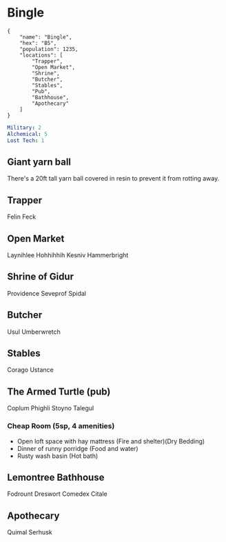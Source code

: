 # Bingle

```
{
    "name": "Bingle",
    "hex": "B5",
    "population": 1235,
    "locations": [
        "Trapper",
        "Open Market",
        "Shrine",
        "Butcher",
        "Stables",
        "Pub",
        "Bathhouse",
        "Apothecary"
    ]
}
```

```yml
Military: 2
Alchemical: 5
Lost Tech: 1
```

## Giant yarn ball
There's a 20ft tall yarn ball covered in resin to prevent it from rotting away.

## Trapper
Felin Feck

## Open Market
Laynihlee
Hohhihhih
Kesniv Hammerbright

## Shrine of Gidur
Providence
Seveprof Spidal

## Butcher
Usul Umberwretch

## Stables
Corago Ustance

## The Armed Turtle (pub)
Coplum Phighli
Stoyno Talegul

### Cheap Room (5sp, 4 amenities)
- Open loft space with hay mattress (Fire and shelter)(Dry Bedding)
- Dinner of runny porridge (Food and water)
- Rusty wash basin (Hot bath)

## Lemontree Bathhouse
Fodrount Dreswort
Comedex Citale

## Apothecary
Quimal Serhusk